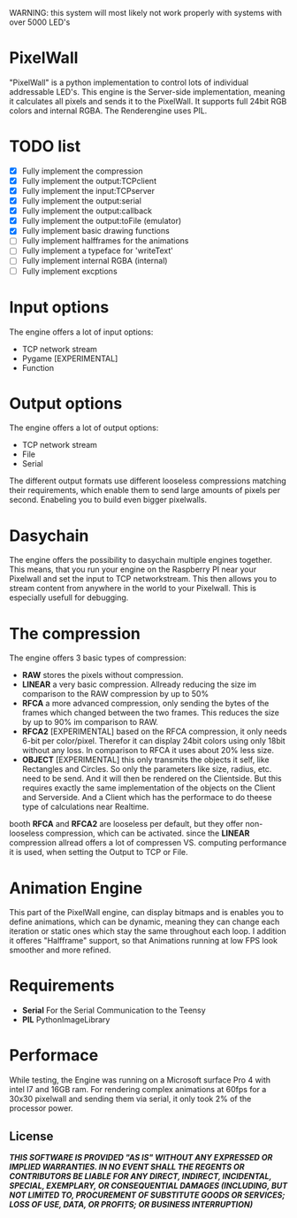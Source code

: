 WARNING: this system will most likely not work properly with systems with over 5000 LED's

# PixelWall
"PixelWall" is a python implementation to control lots of individual addressable LED's. This engine is the Server-side implementation, meaning it calculates all pixels and sends it to the PixelWall. It supports full 24bit RGB colors and internal RGBA.
The Renderengine uses PIL.
# TODO list

- [x] Fully implement the compression
- [x] Fully implement the output:TCPclient
- [x] Fully implement the input:TCPserver
- [x] Fully implement the output:serial
- [x] Fully implement the output:callback
- [x] Fully implement the output:toFile (emulator)
- [x] Fully implement basic drawing functions
- [ ] Fully implement halfframes for the animations
- [ ] Fully implement a typeface for 'writeText'
- [ ] Fully implement internal RGBA (internal)
- [ ] Fully implement excptions

# Input options
The engine offers a lot of input options:
 * TCP network stream
 * Pygame [EXPERIMENTAL]
 * Function 

# Output options
The engine offers a lot of output options:
 * TCP network stream 
 * File 
 * Serial

The different output formats use different looseless compressions matching their requirements, which enable them to send large amounts of pixels per second. Enabeling you to build even bigger pixelwalls.

# Dasychain
The engine offers the possibility to dasychain multiple engines together. This means, that you run your engine on the Raspberry PI near your Pixelwall and set the input to TCP networkstream. This then allows you to stream content from anywhere in the world to your Pixelwall. 
This is especially usefull for debugging.

# The compression
The engine offers 3 basic types of compression:
 * **RAW** stores the pixels without compression. 
 * **LINEAR** a very basic compression. Allready reducing the size im comparison to the RAW compression by up to 50%
 * **RFCA** a more advanced compression, only sending the bytes of the frames which changed between the two frames. This reduces the size by up to 90% im comparison to RAW.
 * **RFCA2** [EXPERIMENTAL] based on the RFCA compression, it only needs 6-bit per color/pixel. Therefor it can display 24bit colors using only 18bit without any loss. In comparison to RFCA it uses about 20% less size.
 * **OBJECT** [EXPERIMENTAL] this only transmits the objects it self, like Rectangles and Circles. So only the parameters like size,  radius, etc. need to be send. And it will then be rendered on the Clientside. But this requires exactly the same implementation of the objects on the Client and Serverside. And a Client which has the performace to do theese type of calculations near Realtime.
 
booth **RFCA** and **RFCA2** are looseless per default, but they offer non-looseless compression, which can be activated.
since the **LINEAR** compression allread offers a lot of compressen VS. computing performance it is used, when setting the Output to TCP or File.

# Animation Engine
This part of the PixelWall engine, can display bitmaps and is enables you to define animations, which can be dynamic, meaning they can change each iteration or static ones which stay the same throughout each loop. I addition it offeres "Halfframe" support, so that Animations running at low FPS look smoother and more refined.

# Requirements
* **Serial** For the Serial Communication to the Teensy
* **PIL** PythonImageLibrary

# Performace
While testing, the Engine was running on a Microsoft surface Pro 4 with intel I7 and 16GB ram. For rendering complex animations at 60fps for a 30x30 pixelwall and sending them via serial, it only took 2% of the processor power.

## License

*****THIS SOFTWARE IS PROVIDED "AS IS" WITHOUT ANY EXPRESSED OR IMPLIED WARRANTIES. IN NO EVENT SHALL THE REGENTS OR CONTRIBUTORS BE LIABLE FOR ANY DIRECT, INDIRECT, INCIDENTAL, SPECIAL, EXEMPLARY, OR CONSEQUENTIAL DAMAGES (INCLUDING, BUT NOT LIMITED TO, PROCUREMENT OF SUBSTITUTE GOODS OR SERVICES; LOSS OF USE, DATA, OR PROFITS; OR BUSINESS INTERRUPTION)*****
